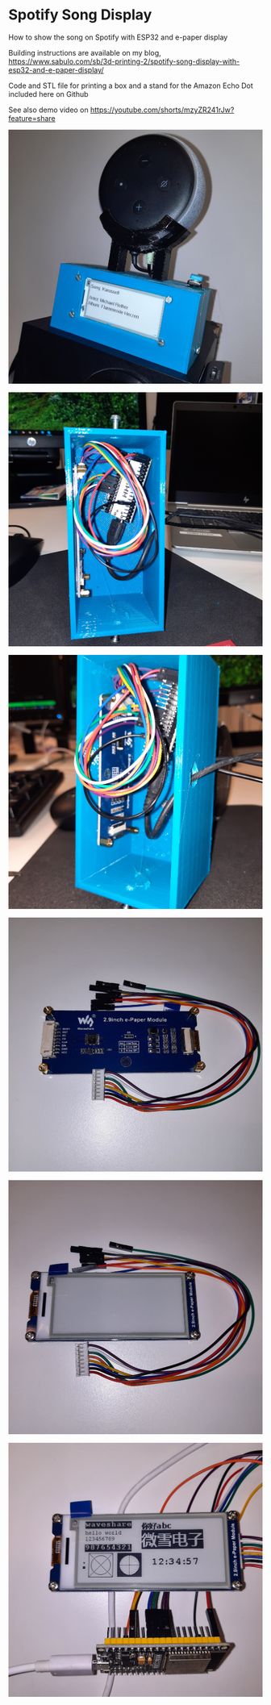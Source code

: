 # Spotify Song Display

How to show the song on Spotify with ESP32 and e-paper display

Building instructions are available on my blog, https://www.sabulo.com/sb/3d-printing-2/spotify-song-display-with-esp32-and-e-paper-display/

Code and STL file for printing a box and a stand for the Amazon Echo Dot 
included here on Github

See also demo video on https://youtube.com/shorts/mzyZR241rJw?feature=share

![Screenshot](20220405_094801.jpg)

![Screenshot](20220405_094150.jpg)

![Screenshot](20220405_094155.jpg)

![Screenshot](20220405_094235.jpg)

![Screenshot](20220405_094245.jpg)

![Screenshot](20220412_105039.jpg)
